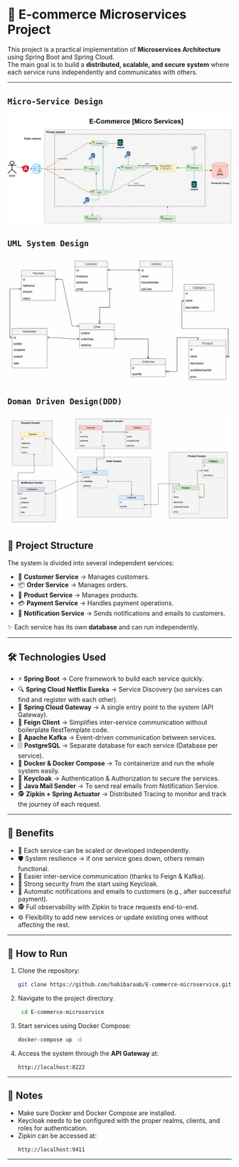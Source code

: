 # 🛒 E-commerce Microservices Project

This project is a practical implementation of **Microservices Architecture** using Spring Boot and Spring Cloud.  
The main goal is to build a **distributed, scalable, and secure system** where each service runs independently and communicates with others.

---

## `Micro-Service Design`

![Micro-Service Design](diagrams/micro-service.png "Micro-Service-Design") <br>

## `UML System Design`

![UML System Design](diagrams/systemDesign.png "UML System Design") <br>

## `Doman Driven Design(DDD)`

![Doman Driven Design](diagrams/DDD.png "Doman Driven Design") <br>



## 🧩 Project Structure

The system is divided into several independent services:

- 🧑 **Customer Service** → Manages customers.  
- 📦 **Order Service** → Manages orders.  
- 🛒 **Product Service** → Manages products.  
- 💳 **Payment Service** → Handles payment operations.  
- 🔔 **Notification Service** → Sends notifications and emails to customers.  

✨ Each service has its own **database** and can run independently.

---

## 🛠️ Technologies Used

- ⚡ **Spring Boot** → Core framework to build each service quickly.  
- 🔍 **Spring Cloud Netflix Eureka** → Service Discovery (so services can find and register with each other).  
- 🚪 **Spring Cloud Gateway** → A single entry point to the system (API Gateway).  
- 🤝 **Feign Client** → Simplifies inter-service communication without boilerplate RestTemplate code.  
- 📡 **Apache Kafka** → Event-driven communication between services.  
- 🗄️ **PostgreSQL** → Separate database for each service (Database per service).  
- 🐳 **Docker & Docker Compose** → To containerize and run the whole system easily.  
- 🔐 **Keycloak** → Authentication & Authorization to secure the services.  
- 📧 **Java Mail Sender** → To send real emails from Notification Service.  
- 🕵️ **Zipkin + Spring Actuator** → Distributed Tracing to monitor and track the journey of each request.  

---

## 🎯 Benefits

- 🔄 Each service can be scaled or developed independently.  
- 🛡️ System resilience → if one service goes down, others remain functional.  
- 🔗 Easier inter-service communication (thanks to Feign & Kafka).  
- 🔐 Strong security from the start using Keycloak.  
- 📩 Automatic notifications and emails to customers (e.g., after successful payment).  
- 🕵️ Full observability with Zipkin to trace requests end-to-end.  
- ⚙️ Flexibility to add new services or update existing ones without affecting the rest.  

---

## 🚀 How to Run

1. Clone the repository:  
   ```bash
   git clone https://github.com/habibaraab/E-commerce-microservice.git
   ```
2. Navigate to the project directory.  
   ```bash
    cd E-commerce-microservice
      ```
3. Start services using Docker Compose:  
   ```bash
   docker-compose up -d
   ```
4. Access the system through the **API Gateway** at:  
   ```
   http://localhost:8222
   ```

---

## 📌 Notes

- Make sure Docker and Docker Compose are installed.  
- Keycloak needs to be configured with the proper realms, clients, and roles for authentication.  
- Zipkin can be accessed at:  
  ```
  http://localhost:9411
  ```

---